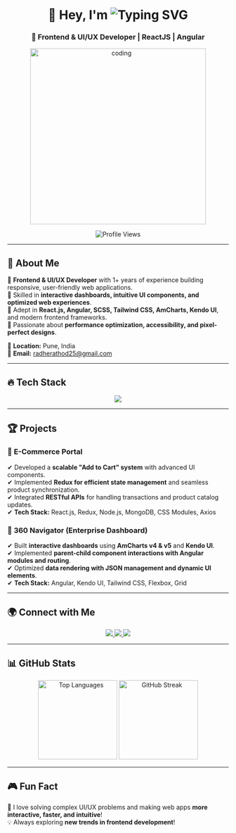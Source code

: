 <h1 align="center">
  🌟 Hey, I'm <img src="https://readme-typing-svg.herokuapp.com?font=Fira+Code&weight=600&size=30&pause=1000&color=F7A41D&center=true&vCenter=true&width=350&lines=Radheshyam+Rathod;Frontend+Developer;UI/UX+Enthusiast;React+%7C+Angular+%7C+JavaScript" alt="Typing SVG" />
</h1>
<h3 align="center">🚀 Frontend & UI/UX Developer | ReactJS | Angular </h3>

<p align="center">
  <img src="https://media.tenor.com/YZPnGuPeZv8AAAAC/coding.gif" alt="coding" width="400"/>
</p>

<p align="center">
  <img src="https://komarev.com/ghpvc/?username=radherathod&label=Profile%20Views&color=0e75b6&style=flat" alt="Profile Views" />
</p>

---

## 🚀 About Me  
🔹 **Frontend & UI/UX Developer** with 1+ years of experience building responsive, user-friendly web applications.  
🔹 Skilled in **interactive dashboards, intuitive UI components, and optimized web experiences**.  
🔹 Adept in **React.js, Angular, SCSS, Tailwind CSS, AmCharts, Kendo UI**, and modern frontend frameworks.  
🔹 Passionate about **performance optimization, accessibility, and pixel-perfect designs**.  

📍 **Location:** Pune, India  
📧 **Email:** [radherathod25@gmail.com](mailto:radherathod25@gmail.com)  

---

## 🔥 Tech Stack  
<p align="center">
  <img src="https://skillicons.dev/icons?i=html,css,js,react,angular,nodejs,git,figma,redux,scss,bootstrap,tailwind,materialui" />
</p>

---

## 🏆 Projects  

### 📌 **E-Commerce Portal**  
✔ Developed a **scalable "Add to Cart" system** with advanced UI components.  
✔ Implemented **Redux for efficient state management** and seamless product synchronization.  
✔ Integrated **RESTful APIs** for handling transactions and product catalog updates.  
✔ **Tech Stack:** React.js, Redux, Node.js, MongoDB, CSS Modules, Axios  

### 📌 **360 Navigator (Enterprise Dashboard)**  
✔ Built **interactive dashboards** using **AmCharts v4 & v5** and **Kendo UI**.  
✔ Implemented **parent-child component interactions with Angular modules and routing**.  
✔ Optimized **data rendering with JSON management and dynamic UI elements**.  
✔ **Tech Stack:** Angular, Kendo UI, Tailwind CSS, Flexbox, Grid  

---

## 🌍 Connect with Me  
<p align="center">
  <a href="https://www.linkedin.com/in/radheshyam-rathod-6b765625b/" target="_blank">
    <img src="https://img.shields.io/badge/LinkedIn-0A66C2?style=for-the-badge&logo=linkedin&logoColor=white" />
  </a>
  <a href="https://fb.com/radhe.rathod" target="_blank">
    <img src="https://img.shields.io/badge/Facebook-1877F2?style=for-the-badge&logo=facebook&logoColor=white" />
  </a>
  <a href="https://instagram.com/mr.radhe_rathod" target="_blank">
    <img src="https://img.shields.io/badge/Instagram-E4405F?style=for-the-badge&logo=instagram&logoColor=white" />
  </a>
</p>

---

## 📊 GitHub Stats  
<p align="center">
  <img src="https://github-readme-stats.vercel.app/api/top-langs?username=radherathod&show_icons=true&theme=radical&layout=compact" alt="Top Languages" height="180"/>
  <img src="https://github-readme-streak-stats.herokuapp.com/?user=radherathod&theme=radical" alt="GitHub Streak" height="180"/>
</p>





---

## 🎮 Fun Fact  
🎯 I love solving complex UI/UX problems and making web apps **more interactive, faster, and intuitive**!  
💡 Always exploring **new trends in frontend development**!  

